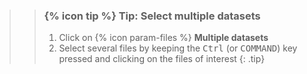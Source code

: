 >
>    > ### {% icon tip %} Tip: Select multiple datasets
>    >
>    > 1. Click on {% icon param-files %} **Multiple datasets**
>    > 2. Select several files by keeping the <kbd>Ctrl</kbd> (or
>    >    <kbd>COMMAND</kbd>) key pressed and clicking on the files of interest
>    {: .tip}
>